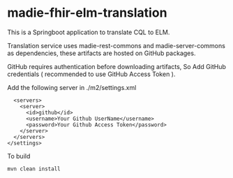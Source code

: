 # madie-fhir-elm-translation

This is a Springboot application to translate CQL to ELM.

Translation service uses madie-rest-commons and madie-server-commons as dependencies, these artifacts are hosted on GitHub packages.


GitHub requires authentication before downloading artifacts, So Add GitHub credentials ( recommended to use GitHub Access Token ).

Add the following server in ./m2/settings.xml
```
  <servers>
    <server>
      <id>github</id>
      <username>Your Github UserName</username>
      <password>Your Github Access Token</password>
    </server>
  </servers>
</settings>
```

To build
```
mvn clean install
```
